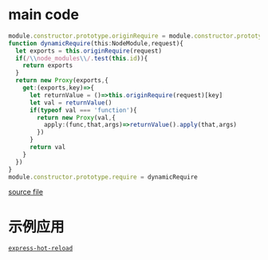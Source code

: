 
# main code 

```typescript
module.constructor.prototype.originRequire = module.constructor.prototype.require
function dynamicRequire(this:NodeModule,request){
  let exports = this.originRequire(request)
  if(/\\node_modules\\/.test(this.id)){
    return exports
  }
  return new Proxy(exports,{
    get:(exports,key)=>{
      let returnValue = ()=>this.originRequire(request)[key]
      let val = returnValue()
      if(typeof val === 'function'){
        return new Proxy(val,{
          apply:(func,that,args)=>returnValue().apply(that,args)
        })
      }
      return val
    }
  })
}
module.constructor.prototype.require = dynamicRequire
```
[source file](./src/index.ts)

# 示例应用
[`express-hot-reload`](./examples/express-hot-reload/reademe.md)